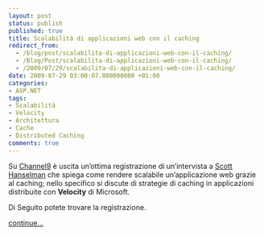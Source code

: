 ```yaml
---
layout: post
status: publish
published: true
title: Scalabilità di applicazioni web con il caching
redirect_from: 
  - /blog/post/scalabilita-di-applicazioni-web-con-il-caching/
  - /Blog/Post/scalabilita-di-applicazioni-web-con-il-caching/
  - /2009/07/29/scalabilita-di-applicazioni-web-con-il-caching/
date: 2009-07-29 03:00:07.000000000 +01:00
categories:
- ASP.NET
tags:
- Scalabilità
- Velocity
- Architettura
- Cache
- Distributed Caching
comments: true
---
```

<p>Su <a title="Channel9" href="http://channel9.msdn.com" rel="nofollow" target="_blank">Channel9</a> &egrave; uscita un&rsquo;ottima registrazione di un&rsquo;intervista a <a title="Scott Hanselman" href="http://www.hanselman.com/blog/" rel="nofollow" target="_blank">Scott Hanselman</a> che spiega come rendere scalabile un&rsquo;applicazione web grazie al caching; nello specifico si discute di strategie di caching in applicazioni distribuite con <strong>Velocity</strong> di Microsoft.</p>
<p>Di Seguito potete trovare la registrazione.</p>
<p><a class="more" href="http://imperugo.tostring.it/blog/post/scalabilita-di-applicazioni-web-con-il-caching/">continue...</a></p>

